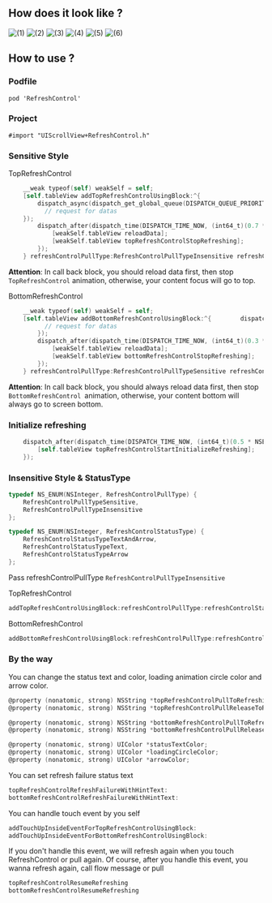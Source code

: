 
## How does it look like ?

![(1)](https://github.com/showmecode/RefreshControl/blob/master/images/1.gif)
![(2)](https://github.com/showmecode/RefreshControl/blob/master/images/2.gif)
![(3)](https://github.com/showmecode/RefreshControl/blob/master/images/3.gif)
![(4)](https://github.com/showmecode/RefreshControl/blob/master/images/4.gif)
![(5)](https://github.com/showmecode/RefreshControl/blob/master/images/5.gif)
![(6)](https://github.com/showmecode/RefreshControl/blob/master/images/6.gif)

## How  to use ?

### Podfile

`pod 'RefreshControl'`

### Project

 `#import "UIScrollView+RefreshControl.h"`

###  Sensitive Style

TopRefreshControl
    
```objective-c
    __weak typeof(self) weakSelf = self;
    [self.tableView addTopRefreshControlUsingBlock:^{
        dispatch_async(dispatch_get_global_queue(DISPATCH_QUEUE_PRIORITY_DEFAULT, 0), ^{
          // request for datas
    });
        dispatch_after(dispatch_time(DISPATCH_TIME_NOW, (int64_t)(0.7 * NSEC_PER_SEC)), dispatch_get_main_queue(), ^{
            [weakSelf.tableView reloadData];
            [weakSelf.tableView topRefreshControlStopRefreshing];
        });
    } refreshControlPullType:RefreshControlPullTypeInsensitive refreshControlStatusType:RefreshControlStatusTypeText];
``` 

**Attention**:  In call back block, you should reload data first, then stop `TopRefreshControl` animation, otherwise, your content focus will go to top. 

BottomRefreshControl

```objective-c
    __weak typeof(self) weakSelf = self;
    [self.tableView addBottomRefreshControlUsingBlock:^{        dispatch_async(dispatch_get_global_queue(DISPATCH_QUEUE_PRIORITY_DEFAULT, 0), ^{
          // request for datas
        });
        dispatch_after(dispatch_time(DISPATCH_TIME_NOW, (int64_t)(0.3 * NSEC_PER_SEC)), dispatch_get_main_queue(), ^{
            [weakSelf.tableView reloadData];
            [weakSelf.tableView bottomRefreshControlStopRefreshing];
        });
    } refreshControlPullType:RefreshControlPullTypeSensitive refreshControlStatusType:RefreshControlStatusTypeText];
```

**Attention**:  In call back block, you should always reload data first, then stop `BottomRefreshControl `animation, otherwise, your content bottom will always go to screen bottom.

### Initialize refreshing

```objective-c
    dispatch_after(dispatch_time(DISPATCH_TIME_NOW, (int64_t)(0.5 * NSEC_PER_SEC)), dispatch_get_main_queue(), ^{
        [self.tableView topRefreshControlStartInitializeRefreshing];
    });
```

### Insensitive Style & StatusType

```Objective-c
typedef NS_ENUM(NSInteger, RefreshControlPullType) {
    RefreshControlPullTypeSensitive,
    RefreshControlPullTypeInsensitive
};

typedef NS_ENUM(NSInteger, RefreshControlStatusType) {
    RefreshControlStatusTypeTextAndArrow,
    RefreshControlStatusTypeText,
    RefreshControlStatusTypeArrow
};
```

Pass refreshControlPullType `RefreshControlPullTypeInsensitive`

TopRefreshControl

```objective-c
addTopRefreshControlUsingBlock:refreshControlPullType:refreshControlStatusType
```

BottomRefreshControl

```objective-c
addBottomRefreshControlUsingBlock:refreshControlPullType:refreshControlStatusType
```

### By the way

You can change the status text and color, loading animation circle color and arrow color.

```objective-c
@property (nonatomic, strong) NSString *topRefreshControlPullToRefreshingText;
@property (nonatomic, strong) NSString *topRefreshControlPullReleaseToRefreshingText;

@property (nonatomic, strong) NSString *bottomRefreshControlPullToRefreshingText;
@property (nonatomic, strong) NSString *bottomRefreshControlPullReleaseToRefreshingText;

@property (nonatomic, strong) UIColor *statusTextColor;
@property (nonatomic, strong) UIColor *loadingCircleColor;
@property (nonatomic, strong) UIColor *arrowColor;
```

You can set refresh failure status text

```Objective-c
topRefreshControlRefreshFailureWithHintText:
bottomRefreshControlRefreshFailureWithHintText:
```

You can handle touch event by you self

```Objective-c
addTouchUpInsideEventForTopRefreshControlUsingBlock:
addTouchUpInsideEventForBottomRefreshControlUsingBlock:
```

If you don't handle this event, we will refresh again when you touch RefreshControl or pull again. Of course, after you handle this event, you wanna refresh again, call flow message or pull

```Objective-c
topRefreshControlResumeRefreshing
bottomRefreshControlResumeRefreshing
```

